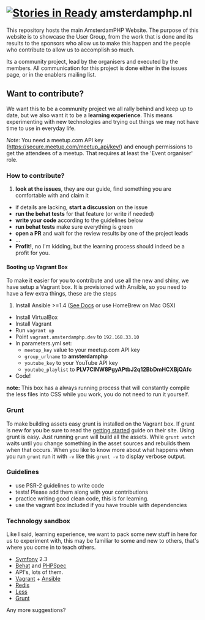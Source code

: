 [![Stories in Ready](https://badge.waffle.io/amsterdamphp/amsterdamphp.nl.png?label=ready)](https://waffle.io/amsterdamphp/amsterdamphp.nl)
amsterdamphp.nl
===============

This repository hosts the main AmsterdamPHP Website. The purpose of this website is to showcase the User Group, from the work that is done and its results to the sponsors who allow us to make this happen and the people who contribute to allow us to accomplish so much.

Its a community project, lead by the organisers and executed by the members. All communication for this project is done either in the issues page, or in the enablers mailing list.

## Want to contribute?

We want this to be a community project we all rally behind and keep up to date, but we also want it to be a **learning experience**. This means experimenting with new technologies and trying out things we may not have time to use in everyday life.

*Note*: You need a meetup.com API key (https://secure.meetup.com/meetup_api/key/) and enough permissions to get the attendees of a meetup. That requires at least the 'Event organiser' role.

### How to contribute?

1. **look at the issues**, they are our guide, find something you are comfortable with and claim it
* if details are lacking, **start a discussion** on the issue
* **run the behat tests** for that feature (or write if needed)
* **write your code** according to the guidelines below
* **run behat tests** make sure everything is green
* **open a PR** and wait for the review results by one of the project leads
* ...
* **Profit!**, no I'm kidding, but the learning process should indeed be a profit for you.

#### Booting up Vagrant Box

To make it easier for you to contribute and use all the new and shiny, we have setup a Vagrant box. It is provisioned with Ansible, so you need to have a few extra things, these are the steps

1. Install Ansible >=1.4 ([See Docs](http://www.ansibleworks.com/docs/intro_installation.html) or use HomeBrew on Mac OSX)
* Install VirtualBox
* Install Vagrant
* Run `vagrant up`
* Point `vagrant.amsterdamphp.dev` to `192.168.33.10`
* In parameters.yml set:
    * `meetup_key` value to your meetup.com API key
    * `group_urlname` to **amsterdamphp**
    * `youtube_key` to your YouTube API key
    * `youtube_playlist` to **PLV7ClNW8PgyAPtbJ2q12BbDmHCXBjQAfc**
* Code!

**note:** This box has a always running process that will constantly compile the less files into CSS while you work, you do not need to run it yourself.

### Grunt

To make building assets easy grunt is installed on the Vagrant box. If grunt is new for you be sure to read the  [getting started](http://gruntjs.com/getting-started) guide on their site. Using grunt is easy. Just running `grunt` will build all the assets. While `grunt watch` waits until you change something in the asset sources and rebuilds them when that occurs. When you like to know more about what happens when you run `grunt` run it with `-v` like this `grunt -v` to display verbose output.

### Guidelines

- use PSR-2 guidelines to write code
- tests! Please add them along with your contributions
- practice writing good clean code, this is for learning.
- use the vagrant box included if you have trouble with dependencies

### Technology sandbox

Like I said, learning experience, we want to pack some new stuff in here for us to experiment with, this may be familiar to some and new to others, that's where you come in to teach others.

- [Symfony](http://symfony.com/) 2.3
- [Behat](http://behat.org/) and [PHPSpec](http://www.phpspec.net/)
- API's, lots of them.
- [Vagrant](http://www.vagrantup.com/) + [Ansible](http://www.ansibleworks.com)
- [Redis](http://redis.io/)
- [Less](http://lesscss.org/)
- [Grunt](http://gruntjs.com/)

Any more suggestions?
